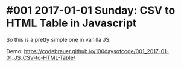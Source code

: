 # #001 2017-01-01 Sunday: CSV to HTML Table in Javascript

So this is a pretty simple one in vanilla JS.

Demo: https://codebrauer.github.io/100daysofcode/001_2017-01-01_JS_CSV-to-HTML-Table/
